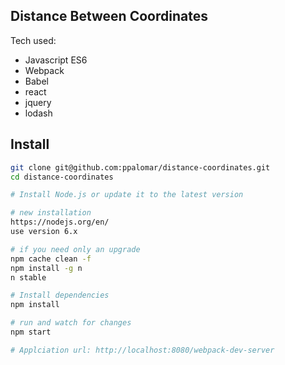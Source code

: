 ## Distance Between Coordinates

Tech used:

- Javascript ES6
- Webpack
- Babel
- react
- jquery
- lodash


## Install
```bash
git clone git@github.com:ppalomar/distance-coordinates.git
cd distance-coordinates

# Install Node.js or update it to the latest version

# new installation
https://nodejs.org/en/
use version 6.x

# if you need only an upgrade
npm cache clean -f
npm install -g n
n stable

# Install dependencies
npm install

# run and watch for changes
npm start

# Applciation url: http://localhost:8080/webpack-dev-server
```
